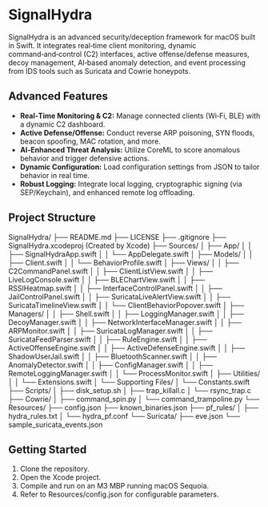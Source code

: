 # SignalHydra

SignalHydra is an advanced security/deception framework for macOS built in Swift. It integrates real‑time client monitoring, dynamic command‑and‑control (C2) interfaces, active offense/defense measures, decoy management, AI‑based anomaly detection, and event processing from IDS tools such as Suricata and Cowrie honeypots.

## Advanced Features
- **Real‑Time Monitoring & C2:** Manage connected clients (Wi‑Fi, BLE) with a dynamic C2 dashboard.
- **Active Defense/Offense:** Conduct reverse ARP poisoning, SYN floods, beacon spoofing, MAC rotation, and more.
- **AI‑Enhanced Threat Analysis:** Utilize CoreML to score anomalous behavior and trigger defensive actions.
- **Dynamic Configuration:** Load configuration settings from JSON to tailor behavior in real time.
- **Robust Logging:** Integrate local logging, cryptographic signing (via SEP/Keychain), and enhanced remote log offloading.

## Project Structure

SignalHydra/
├── README.md
├── LICENSE
├── .gitignore
├── SignalHydra.xcodeproj      (Created by Xcode)
├── Sources/
│   ├── App/
│   │   ├── SignalHydraApp.swift
│   │   └── AppDelegate.swift
│   ├── Models/
│   │   ├── Client.swift
│   │   └── BehaviorProfile.swift
│   ├── Views/
│   │   ├── C2CommandPanel.swift
│   │   ├── ClientListView.swift
│   │   ├── LiveLogConsole.swift
│   │   ├── BLEChartView.swift
│   │   ├── RSSIHeatmap.swift
│   │   ├── InterfaceControlPanel.swift
│   │   ├── JailControlPanel.swift
│   │   ├── SuricataLiveAlertView.swift
│   │   ├── SuricataTimelineView.swift
│   │   └── ClientBehaviorPopover.swift
│   ├── Managers/
│   │   ├── Shell.swift
│   │   ├── LoggingManager.swift
│   │   ├── DecoyManager.swift
│   │   ├── NetworkInterfaceManager.swift
│   │   ├── ARPMonitor.swift
│   │   ├── SuricataLogManager.swift
│   │   ├── SuricataFeedParser.swift
│   │   ├── RuleEngine.swift
│   │   ├── ActiveOffenseEngine.swift
│   │   ├── ActiveDefenseEngine.swift
│   │   ├── ShadowUserJail.swift
│   │   ├── BluetoothScanner.swift
│   │   ├── AnomalyDetector.swift
│   │   ├── ConfigManager.swift
│   │   ├── RemoteLoggingManager.swift
│   │   └── ProcessMonitor.swift
│   ├── Utilities/
│   │   └── Extensions.swift
│   └── Supporting Files/
│       └── Constants.swift
├── Scripts/
│   ├── disk_setup.sh
│   ├── trap_killall.c
│   └── rsync_trap.c
├── Cowrie/
│   ├── command_spin.py
│   └── command_trampoline.py
└── Resources/
    ├── config.json
    ├── known_binaries.json
    ├── pf_rules/
    │   ├── hydra_rules.txt
    │   └── hydra_pf.conf
    └── Suricata/
        ├── eve.json
        └── sample_suricata_events.json

## Getting Started

1. Clone the repository.
2. Open the Xcode project.
3. Compile and run on an M3 MBP running macOS Sequoia.
4. Refer to Resources/config.json for configurable parameters.
